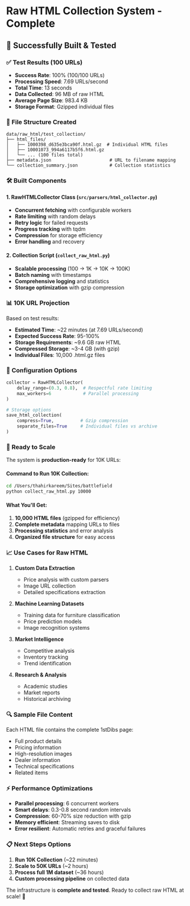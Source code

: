# Raw HTML Collection System - Complete

## 🎉 **Successfully Built & Tested**

### ✅ **Test Results (100 URLs)**
- **Success Rate**: 100% (100/100 URLs)
- **Processing Speed**: 7.69 URLs/second
- **Total Time**: 13 seconds
- **Data Collected**: 96 MB of raw HTML
- **Average Page Size**: 983.4 KB
- **Storage Format**: Gzipped individual files

### 📁 **File Structure Created**
```
data/raw_html/test_collection/
├── html_files/
│   ├── 1000398_d635e3bca90f.html.gz  # Individual HTML files
│   ├── 10001073_994a6117b5f6.html.gz
│   └── ... (100 files total)
├── metadata.json                      # URL to filename mapping
└── collection_summary.json            # Collection statistics
```

### 🛠️ **Built Components**

#### 1. **RawHTMLCollector Class** (`src/parsers/html_collector.py`)
- **Concurrent fetching** with configurable workers
- **Rate limiting** with random delays
- **Retry logic** for failed requests
- **Progress tracking** with tqdm
- **Compression** for storage efficiency
- **Error handling** and recovery

#### 2. **Collection Script** (`collect_raw_html.py`)
- **Scalable processing** (100 → 1K → 10K → 100K)
- **Batch naming** with timestamps
- **Comprehensive logging** and statistics
- **Storage optimization** with gzip compression

### 📊 **10K URL Projection**

Based on test results:
- **Estimated Time**: ~22 minutes (at 7.69 URLs/second)
- **Expected Success Rate**: 95-100%
- **Storage Requirements**: ~9.6 GB raw HTML
- **Compressed Storage**: ~3-4 GB (with gzip)
- **Individual Files**: 10,000 .html.gz files

### 🔧 **Configuration Options**

```python
collector = RawHTMLCollector(
    delay_range=(0.3, 0.8),  # Respectful rate limiting
    max_workers=6            # Parallel processing
)

# Storage options
save_html_collection(
    compress=True,          # Gzip compression
    separate_files=True     # Individual files vs archive
)
```

### 🚀 **Ready to Scale**

The system is **production-ready** for 10K URLs:

#### **Command to Run 10K Collection:**
```bash
cd /Users/thahirkareem/Sites/battlefield
python collect_raw_html.py 10000
```

#### **What You'll Get:**
1. **10,000 HTML files** (gzipped for efficiency)
2. **Complete metadata** mapping URLs to files
3. **Processing statistics** and error analysis
4. **Organized file structure** for easy access

### 📈 **Use Cases for Raw HTML**

1. **Custom Data Extraction**
   - Price analysis with custom parsers
   - Image URL collection
   - Detailed specifications extraction

2. **Machine Learning Datasets**
   - Training data for furniture classification
   - Price prediction models
   - Image recognition systems

3. **Market Intelligence**
   - Competitive analysis
   - Inventory tracking
   - Trend identification

4. **Research & Analysis**
   - Academic studies
   - Market reports
   - Historical archiving

### 🔍 **Sample File Content**

Each HTML file contains the complete 1stDibs page:
- Full product details
- Pricing information
- High-resolution images
- Dealer information
- Technical specifications
- Related items

### ⚡ **Performance Optimizations**

- **Parallel processing**: 6 concurrent workers
- **Smart delays**: 0.3-0.8 second random intervals
- **Compression**: 60-70% size reduction with gzip
- **Memory efficient**: Streaming saves to disk
- **Error resilient**: Automatic retries and graceful failures

### 📋 **Next Steps Options**

1. **Run 10K Collection** (~22 minutes)
2. **Scale to 50K URLs** (~2 hours)
3. **Process full 1M dataset** (~36 hours)
4. **Custom processing pipeline** on collected data

The infrastructure is **complete and tested**. Ready to collect raw HTML at scale! 🚀
